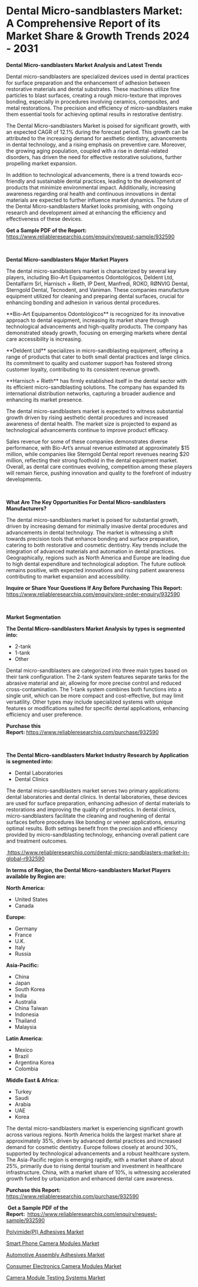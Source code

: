 <p><h1>Dental Micro-sandblasters Market: A Comprehensive Report of its Market Share & Growth Trends 2024 - 2031</h1></p><p><strong>Dental Micro-sandblasters Market Analysis and Latest Trends</strong></p>
<p><p>Dental micro-sandblasters are specialized devices used in dental practices for surface preparation and the enhancement of adhesion between restorative materials and dental substrates. These machines utilize fine particles to blast surfaces, creating a rough micro-texture that improves bonding, especially in procedures involving ceramics, composites, and metal restorations. The precision and efficiency of micro-sandblasters make them essential tools for achieving optimal results in restorative dentistry.</p><p>The Dental Micro-sandblasters Market is poised for significant growth, with an expected CAGR of 12.1% during the forecast period. This growth can be attributed to the increasing demand for aesthetic dentistry, advancements in dental technology, and a rising emphasis on preventive care. Moreover, the growing aging population, coupled with a rise in dental-related disorders, has driven the need for effective restorative solutions, further propelling market expansion.</p><p>In addition to technological advancements, there is a trend towards eco-friendly and sustainable dental practices, leading to the development of products that minimize environmental impact. Additionally, increasing awareness regarding oral health and continuous innovations in dental materials are expected to further influence market dynamics. The future of the Dental Micro-sandblasters Market looks promising, with ongoing research and development aimed at enhancing the efficiency and effectiveness of these devices.</p></p>
<p><strong>Get a Sample PDF of the Report:&nbsp;</strong> <a href="https://www.reliableresearchiq.com/enquiry/request-sample/932590?utm_campaign=1472&utm_medium=2&utm_source=Github&utm_content=ia&utm_term=11102024&utm_id=dental-micro-sandblasters">https://www.reliableresearchiq.com/enquiry/request-sample/932590</a></p>
<p>&nbsp;</p>
<p><strong>Dental Micro-sandblasters Major Market Players</strong></p>
<p><p>The dental micro-sandblasters market is characterized by several key players, including Bio-Art Equipamentos Odontológicos, Deldent Ltd, Dentalfarm Srl, Harnisch + Rieth, IP Dent, Manfredi, ROKO, RØNVIG Dental, Sterngold Dental, Tecnodent, and Vaniman. These companies manufacture equipment utilized for cleaning and preparing dental surfaces, crucial for enhancing bonding and adhesion in various dental procedures.</p><p>**Bio-Art Equipamentos Odontológicos** is recognized for its innovative approach to dental equipment, increasing its market share through technological advancements and high-quality products. The company has demonstrated steady growth, focusing on emerging markets where dental care accessibility is increasing.</p><p>**Deldent Ltd** specializes in micro-sandblasting equipment, offering a range of products that cater to both small dental practices and large clinics. Its commitment to quality and customer support has fostered strong customer loyalty, contributing to its consistent revenue growth.</p><p>**Harnisch + Rieth** has firmly established itself in the dental sector with its efficient micro-sandblasting solutions. The company has expanded its international distribution networks, capturing a broader audience and enhancing its market presence.</p><p>The dental micro-sandblasters market is expected to witness substantial growth driven by rising aesthetic dental procedures and increased awareness of dental health. The market size is projected to expand as technological advancements continue to improve product efficacy.</p><p>Sales revenue for some of these companies demonstrates diverse performance, with Bio-Art’s annual revenue estimated at approximately $15 million, while companies like Sterngold Dental report revenues nearing $20 million, reflecting their strong foothold in the dental equipment market. Overall, as dental care continues evolving, competition among these players will remain fierce, pushing innovation and quality to the forefront of industry developments.</p></p>
<p>&nbsp;</p>
<p><strong>What Are The Key Opportunities For Dental Micro-sandblasters Manufacturers?</strong></p>
<p><p>The dental micro-sandblasters market is poised for substantial growth, driven by increasing demand for minimally invasive dental procedures and advancements in dental technology. The market is witnessing a shift towards precision tools that enhance bonding and surface preparation, catering to both restorative and cosmetic dentistry. Key trends include the integration of advanced materials and automation in dental practices. Geographically, regions such as North America and Europe are leading due to high dental expenditure and technological adoption. The future outlook remains positive, with expected innovations and rising patient awareness contributing to market expansion and accessibility.</p></p>
<p><strong>Inquire or Share Your Questions If Any Before Purchasing This Report:</strong> <a href="https://www.reliableresearchiq.com/enquiry/pre-order-enquiry/932590?utm_campaign=1472&utm_medium=2&utm_source=Github&utm_content=ia&utm_term=11102024&utm_id=dental-micro-sandblasters">https://www.reliableresearchiq.com/enquiry/pre-order-enquiry/932590</a></p>
<p>&nbsp;</p>
<p><strong>Market Segmentation</strong></p>
<p><strong>The Dental Micro-sandblasters Market Analysis by types is segmented into:</strong></p>
<p><ul><li>2-tank</li><li>1-tank</li><li>Other</li></ul></p>
<p><p>Dental micro-sandblasters are categorized into three main types based on their tank configuration. The 2-tank system features separate tanks for the abrasive material and air, allowing for more precise control and reduced cross-contamination. The 1-tank system combines both functions into a single unit, which can be more compact and cost-effective, but may limit versatility. Other types may include specialized systems with unique features or modifications suited for specific dental applications, enhancing efficiency and user preference.</p></p>
<p><strong>Purchase this Report:&nbsp;</strong><a href="https://www.reliableresearchiq.com/purchase/932590?utm_campaign=1472&utm_medium=2&utm_source=Github&utm_content=ia&utm_term=11102024&utm_id=dental-micro-sandblasters">https://www.reliableresearchiq.com/purchase/932590</a></p>
<p>&nbsp;</p>
<p><strong>The Dental Micro-sandblasters Market Industry Research by Application is segmented into:</strong></p>
<p><ul><li>Dental Laboratories</li><li>Dental Clinics</li></ul></p>
<p><p>The dental micro-sandblasters market serves two primary applications: dental laboratories and dental clinics. In dental laboratories, these devices are used for surface preparation, enhancing adhesion of dental materials to restorations and improving the quality of prosthetics. In dental clinics, micro-sandblasters facilitate the cleaning and roughening of dental surfaces before procedures like bonding or veneer applications, ensuring optimal results. Both settings benefit from the precision and efficiency provided by micro-sandblasting technology, enhancing overall patient care and treatment outcomes.</p></p>
<p><a href="https://www.reliableresearchiq.com/dental-micro-sandblasters-market-in-global-r932590?utm_campaign=1472&utm_medium=2&utm_source=Github&utm_content=ia&utm_term=11102024&utm_id=dental-micro-sandblasters">&nbsp;https://www.reliableresearchiq.com/dental-micro-sandblasters-market-in-global-r932590</a></p>
<p><strong>In terms of Region, the Dental Micro-sandblasters Market Players available by Region are:</strong></p>
<p>
    <p> <strong> North America: </strong>
        <ul>
            <li>United States</li>
            <li>Canada</li>
        </ul>
        </p> 
    <p> <strong> Europe: </strong>
        <ul>
            <li>Germany</li>
            <li>France</li>
            <li>U.K.</li>
            <li>Italy</li>
            <li>Russia</li>
        </ul>
        </p> 
    <p> <strong> Asia-Pacific: </strong>
        <ul>
            <li>China</li>
            <li>Japan</li>
            <li>South Korea</li>
            <li>India</li>
            <li>Australia</li>
            <li>China Taiwan</li>
            <li>Indonesia</li>
            <li>Thailand</li>
            <li>Malaysia</li>
        </ul>
        </p> 
    <p> <strong> Latin America: </strong>
        <ul>
            <li>Mexico</li>
            <li>Brazil</li>
            <li>Argentina Korea</li>
            <li>Colombia</li>
        </ul>
        </p> 
    <p> <strong> Middle East & Africa: </strong>
        <ul>
            <li>Turkey</li>
            <li>Saudi</li>
            <li>Arabia</li>
            <li>UAE</li>
            <li>Korea</li>
        </ul>
    </p>
    </p>
<p><p>The dental micro-sandblasters market is experiencing significant growth across various regions. North America holds the largest market share at approximately 35%, driven by advanced dental practices and increased demand for cosmetic dentistry. Europe follows closely at around 30%, supported by technological advancements and a robust healthcare system. The Asia-Pacific region is emerging rapidly, with a market share of about 25%, primarily due to rising dental tourism and investment in healthcare infrastructure. China, with a market share of 10%, is witnessing accelerated growth fueled by urbanization and enhanced dental care awareness.</p></p>
<p><strong>Purchase this Report: </strong><a href="https://www.reliableresearchiq.com/purchase/932590?utm_campaign=1472&utm_medium=2&utm_source=Github&utm_content=ia&utm_term=11102024&utm_id=dental-micro-sandblasters">https://www.reliableresearchiq.com/purchase/932590</a></p>
<p>&nbsp;<strong>Get a Sample PDF of the Report:&nbsp;&nbsp;</strong><a href="https://www.reliableresearchiq.com/enquiry/request-sample/932590?utm_campaign=1472&utm_medium=2&utm_source=Github&utm_content=ia&utm_term=11102024&utm_id=dental-micro-sandblasters">https://www.reliableresearchiq.com/enquiry/request-sample/932590</a></p>
<p><strong></strong></p>
<p><p><a href="https://www.linkedin.com/pulse/polyimidepi-adhesives-market-maturity-analysis-regional-thcdf?utm_campaign=1472&utm_medium=2&utm_source=Github&utm_content=ia&utm_term=11102024&utm_id=dental-micro-sandblasters">Polyimide(PI) Adhesives Market</a></p><p><a href="https://www.linkedin.com/pulse/smart-phone-camera-modules-market-research-report-2024-w88ve?utm_campaign=1472&utm_medium=2&utm_source=Github&utm_content=ia&utm_term=11102024&utm_id=dental-micro-sandblasters">Smart Phone Camera Modules Market</a></p><p><a href="https://www.linkedin.com/pulse/navigating-global-automotive-assembly-adhesives-market-landscape-tlpof?utm_campaign=1472&utm_medium=2&utm_source=Github&utm_content=ia&utm_term=11102024&utm_id=dental-micro-sandblasters">Automotive Assembly Adhesives Market</a></p><p><a href="https://www.linkedin.com/pulse/consumer-electronics-camera-modules-market-strategic-ta4pe?utm_campaign=1472&utm_medium=2&utm_source=Github&utm_content=ia&utm_term=11102024&utm_id=dental-micro-sandblasters">Consumer Electronics Camera Modules Market</a></p><p><a href="https://www.linkedin.com/pulse/market-forecasting-change-global-camera-module-testing-systems-ugxrf?utm_campaign=1472&utm_medium=2&utm_source=Github&utm_content=ia&utm_term=11102024&utm_id=dental-micro-sandblasters">Camera Module Testing Systems Market</a></p></p>